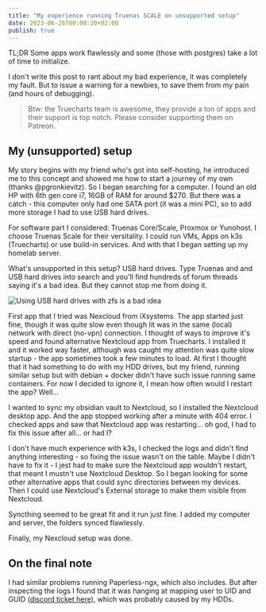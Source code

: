 ```yaml
---
title: "My experience running Truenas SCALE on unsupported setup"
date: 2023-06-26T00:00:20+02:00
publish: true
---
```


TL;DR Some apps work flawlessly and some (those with postgres) take a lot of time to initialize.

I don't write this post to rant about my bad experience, it was completely my fault. But to issue a warning for a newbies, to save them from my pain (and hours of debugging).

> Btw: the Truecharts team is awesome, they provide a ton of apps and their support is top notch. Please consider supporting them on Patreon.

## My (unsupported) setup

My story begins with my friend who's got into self-hosting, he introduced me to this concept and showed me how to start a journey of my own (thanks @pgronkievitz). So I began searching for a computer. I found an old HP with 6th gen core i7, 16GB of RAM for around $270. But there was a catch - this computer only had one SATA port (it was a mini PC), so to add more storage I had to use USB hard drives.

For software part I considered: Truenas Core/Scale, Proxmox or Yunohost. I choose Truenas Scale for their versitality. I could run VMs, Apps on k3s (Truecharts) or use build-in services. And with that I began setting up my homelab server.

What's unsupported in this setup? USB hard drives. Type Truenas and and USB hard drives into search and you'll find hundreds of forum threads saying it's a bad idea. But they cannot stop me from doing it.

![Using USB hard drives with zfs is a bad idea](/images/using-usb-hard-drives-with-zfs.png)

First app that I tried was Nexcloud from iXsystems. The app started just fine, though it was quite slow even though Iit was in the same (local) network with direct (no-vpn) connection. I thought of ways to improve it's speed and found alternative Nextcloud app from Truecharts. I installed it and it worked way faster, although was caught my attention was quite slow startup - the app sometimes took a few minutes to load. At first I thought that it had something to do with my HDD drives, but my friend, running similar setup but with debian + docker didn't have such issue running same containers. For now I decided to ignore it, I mean how often would I restart the app? Well...

I wanted to sync my obsidian vault to Nextcloud, so I installed the Nextcloud desktop app. And the app stopped working after a minute with 404 error. I checked apps and saw that Nextcloud app was restarting... oh god, I had to fix this issue after all... or had I?

I don't have much experience with k3s, I checked the logs and didn't find anything interesting - so fixing the issue wasn't on the table. Maybe I didn't have to fix it - I jest had to make sure the Nextcloud app wouldn't restart, that meant I mustn't use Nextcloud Desktop. So I began looking for some other alternative apps that could sync directories between my devices. Then I could use Nextcloud's External storage to make them visible from Nextcloud.

Syncthing seemed to be great fit and it run just fine. I added my computer and server, the folders synced flawlessly.

Finally, my Nexcloud setup was done.

## On the final note

I had similar problems running Paperless-ngx, which also includes. But after inspecting the logs I found that it was hanging at mapping user to UID and GUID ([discord ticket here](https://discord.com/channels/830763548678291466/1056109264927739954/1056109267461087295)), which was probably caused by my HDDs.
